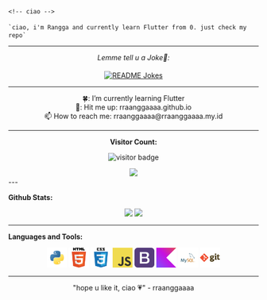<!-- <div align="center">
<img src="https://github.com/master/gifs/" width="30"></h2>
</div> -->

<div>
  
```ciao
<!-- ciao -->

`ciao, i'm Rangga and currently learn Flutter from 0. just check my repo`
```

</div>

---

<p align="center">
  <i>Lemme tell u a Joke🤡:<br><br></i>
  <a href="https://readme-jokes.vercel.app"><img align="center" src="https://readme-jokes.vercel.app/api?theme=halloween" alt="README Jokes"></a>
</p>
    
---
    
<div align="center">
🍀: I’m currently learning Flutter
</div>
<div align="center">
🤌: Hit me up: rraanggaaaa.github.io
</div>
<div align="center">
📫 How to reach me: rraanggaaaa@rraanggaaaa.my.id
</div>

---

<div align="center">
  
**Visitor Count:**

![visitor badge](https://visitor-badge.laobi.icu/badge?page_id=/rraanggaaaa.github.visitor-badge&left_color=red&right_color=blue&left_text=Hello%20Stalker)

</div>
<div align="center">

<img src="https://profile-counter.glitch.me/rraanggaaaa.github/count.svg" />

</div>
---

**Github Stats:**
<p align="center">
  <img src="https://github-readme-stats.vercel.app/api?username=rraanggaaaa&count_private=true&show_icons=true&theme=dracula&line_height=33">
  <img src="https://github-readme-stats.vercel.app/api/top-langs/?username=rraanggaaaa&count_private=true&hide=html&theme=dracula&line_height=10">
</p>

 ---

**Languages and Tools:**

<p align="center">
  <div align="center">
    <code><img height="40" src="https://raw.githubusercontent.com/github/explore/80688e429a7d4ef2fca1e82350fe8e3517d3494d/topics/python/python.png"></code> <code><img height="40" src="https://raw.githubusercontent.com/github/explore/80688e429a7d4ef2fca1e82350fe8e3517d3494d/topics/html/html.png"></code> <code><img height="40" src="https://raw.githubusercontent.com/github/explore/80688e429a7d4ef2fca1e82350fe8e3517d3494d/topics/css/css.png"></code> <code><img height="40" src="https://raw.githubusercontent.com/github/explore/80688e429a7d4ef2fca1e82350fe8e3517d3494d/topics/javascript/javascript.png"></code> <code><img height="40" src="https://raw.githubusercontent.com/github/explore/80688e429a7d4ef2fca1e82350fe8e3517d3494d/topics/bootstrap/bootstrap.png"></code> <code><img height="40" src="https://raw.githubusercontent.com/github/explore/80688e429a7d4ef2fca1e82350fe8e3517d3494d/topics/kotlin/kotlin.png"></code> <code><img height="40" src="https://raw.githubusercontent.com/github/explore/80688e429a7d4ef2fca1e82350fe8e3517d3494d/topics/mysql/mysql.png"></code> <code><img height="40" src="https://raw.githubusercontent.com/github/explore/80688e429a7d4ef2fca1e82350fe8e3517d3494d/topics/git/git.png"></code>
  </div>
</p>

 ---

<div align="center">
"hope u like it, ciao 💗" - rraanggaaaa
</div>
